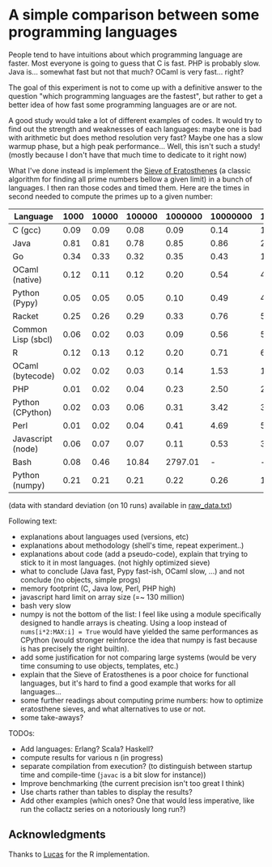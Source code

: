 A simple comparison between some programming languages
===

People tend to have intuitions about which programming language are
faster. Most everyone is going to guess that C is fast. PHP is
probably slow. Java is... somewhat fast but not that much? OCaml is
very fast... right?

The goal of this experiment is not to come up with a definitive answer
to the question "which programming languages are the fastest", but
rather to get a better idea of how fast some programming languages are
or are not.

A good study would take a lot of different examples of codes. It would
try to find out the strength and weaknesses of each languages: maybe
one is bad with arithmetic but does method resolution very fast? Maybe
one has a slow warmup phase, but a high peak performance... Well, this
isn't such a study! (mostly because I don't have that much time to
dedicate to it right now)

What I've done instead is implement the [Sieve of
Eratosthenes](https://en.wikipedia.org/wiki/Sieve_of_Eratosthenes) (a
classic algorithm for finding all prime numbers bellow a given limit)
in a bunch of languages. I then ran those codes and timed them. Here
are the times in second needed to compute the primes up to a given number:

| **Language**         |    1000  |  10000   |   100000  |  1000000  |  10000000  | 100000000  | 1000000000 |
| -------------------- | -------- | -------- | --------- | --------- | ---------- | ---------- | ---------- |
| C (gcc)              |    0.09  |    0.09  |    0.08   |    0.09   |    0.14    |    1.34    |   **17**   |
| Java                 |    0.81  |    0.81  |    0.78   |    0.85   |    0.86    |    2.03    |   **18**   |
| Go                   |    0.34  |    0.33  |    0.32   |    0.35   |    0.43    |    1.69    |   **19**   |
| OCaml (native)       |    0.12  |    0.11  |    0.12   |    0.20   |    0.54    |    4.74    |   **60**   |
| Python (Pypy)        |    0.05  |    0.05  |    0.05   |    0.10   |    0.49    |    4.66    |   **61**   |
| Racket               |    0.25  |    0.26  |    0.29   |    0.33   |    0.76    |    5.51    |   **68**   |
| Common Lisp (sbcl)   |    0.06  |    0.02  |    0.03   |    0.09   |    0.56    |    5.71    |   **75**   |
| R                    |    0.12  |    0.13  |    0.12   |    0.20   |    0.71    |    6.57    |   **77**   |
| OCaml (bytecode)     |    0.02  |    0.02  |    0.03   |    0.14   |    1.53    |   17.49    |   **216**  |
| PHP                  |    0.01  |    0.02  |    0.04   |    0.23   |    2.50    |   29.10    |   **325**  |
| Python (CPython)     |    0.02  |    0.03  |    0.06   |    0.31   |    3.42    |   35.39    |   **401**  |
| Perl                 |    0.01  |    0.02  |    0.04   |    0.41   |    4.69    |   54.80    |   **616**  |
| Javascript (node)    |    0.06  |    0.07  |    0.07   |    0.11   |    0.53    |   30.56    |      -     |
| Bash                 |    0.08  |    0.46  |   10.84   |  2797.01  |     -      |     -      |      -     |
| Python (numpy)       |    0.21  |    0.21  |    0.21   |    0.22   |    0.26    |    1.43    |   **17**   |

(data with standard deviation (on 10 runs) available in [raw_data.txt](raw_data.txt))


Following text:

 - explanations about languages used (versions, etc)
 - explanations about methodology (shell's time, repeat experiment..)
 - explanations about code (add a pseudo-code), explain that trying to stick to it in most languages. (not highly optimized sieve)
 - what to conclude (Java fast, Pypy fast-ish, OCaml slow, ...) and not conclude (no objects, simple progs)
 - memory footprint (C, Java low, Perl, PHP high)
 - javascript hard limit on array size (=~ 130 million)
 - bash very slow
 - numpy is not the bottom of the list: I feel like using a module specifically designed to handle arrays is cheating. Using a loop instead of `nums[i*2:MAX:i] = True` would have yielded the same performances as CPython (would stronger reinforce the idea that numpy is fast because is has precisely the right builtin).
 - add some justification for not comparing large systems (would be very time consuming to use objects, templates, etc.)
 - explain that the Sieve of Eratosthenes is a poor choice for functional languages, but it's hard to find a good example that works for all languages...
 - some further readings about computing prime numbers: how to optimize eratosthene sieves, and what alternatives to use or not.
 - some take-aways?

TODOs:

 - Add languages: Erlang? Scala? Haskell?
 - compute results for various n (in progress)
 - separate compilation from execution? (to distinguish between startup time and compile-time (`javac` is a bit slow for instance))
 - Improve benchmarking (the current precision isn't too great I think)
 - Use charts rather than tables to display the results?
 - Add other examples (which ones? One that would less imperative, like run the collactz series on a notoriously long run?)


## Acknowledgments

Thanks to [Lucas](https://github.com/lpeak) for the R implementation.
